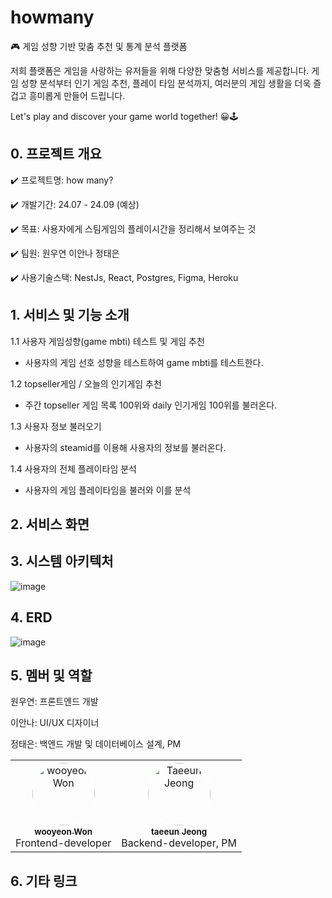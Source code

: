 # howmany

🎮 게임 성향 기반 맞춤 추천 및 통계 분석 플랫폼

저희 플랫폼은 게임을 사랑하는 유저들을 위해 다양한 맞춤형 서비스를 제공합니다. 게임 성향 분석부터 인기 게임 추천, 플레이 타임 분석까지, 여러분의 게임 생활을 더욱 즐겁고 흥미롭게 만들어 드립니다.

Let's play and discover your game world together! 😀🕹️

## 0. 프로젝트 개요
✔️ 프로젝트명: how many?

✔️ 개발기간: 24.07 - 24.09 (예상)

✔️ 목표: 사용자에게 스팀게임의 플레이시간을 정리해서 보여주는 것

✔️ 팀원: 원우연 이안나 정태은

✔️ 사용기술스택: NestJs, React, Postgres, Figma, Heroku

## 1. 서비스 및 기능 소개
1.1 사용자 게임성향(game mbti) 테스트 및 게임 추천
- 사용자의 게임 선호 성향을 테스트하여 game mbti를 테스트한다.
  
1.2 topseller게임 / 오늘의 인기게임 추천
- 주간 topseller 게임 목록 100위와 daily 인기게임 100위를 불러온다.

1.3 사용자 정보 불러오기
- 사용자의 steamid를 이용해 사용자의 정보를 불러온다.

1.4 사용자의 전체 플레이타임 분석
- 사용자의 게임 플레이타임을 불러와 이를 분석

## 2. 서비스 화면

## 3. 시스템 아키텍처
![image](https://github.com/user-attachments/assets/29cbf209-aced-4c00-a978-1801c1d04b85)

## 4. ERD
![image](https://github.com/user-attachments/assets/46f4d8b2-1950-4de0-b639-930c2302b30c)


## 5. 멤버 및 역할

원우연: 프론트엔드 개발

이안나: UI/UX 디자이너

정태은: 백엔드 개발 및 데이터베이스 설계, PM


<table>
  <tr>
    <td align="center">
      <a href="https://github.com/coincidence-one">
        <img src="https://github.com/coincidence-one.png" width="100px;" alt="wooyeon Won"
         style="border-radius: 100%; border: 2px solid white;" />
        <br />
        <sub>
          <b>wooyeon Won</b>
        </sub>
      </a>
      <br />
      Frontend-developer
    </td>
    <td align="center">
      <a href="https://github.com/nundung">
        <img src="https://github.com/nundung.png" width="100px;" alt="Taeeun Jeong" style="border-radius: 100%; border: 2px solid white;" />
        <br />
        <sub>
          <b>taeeun Jeong</b>
        </sub>
      </a>
      <br />
      Backend-developer, PM
    </td>
  </tr>
</table>

## 6. 기타 링크
